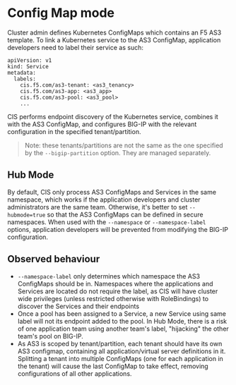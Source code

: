 # Config Map mode

Cluster admin defines Kubernetes ConfigMaps which contains an F5 AS3 template. To link a Kubernetes service to the AS3 ConfigMap, application developers need to label their service as such:

```
apiVersion: v1
kind: Service
metadata:
  labels:
    cis.f5.com/as3-tenant: <as3_tenancy>
    cis.f5.com/as3-app: <as3_app>
    cis.f5.com/as3-pool: <as3_pool>
    ...
```

CIS performs endpoint discovery of the Kubernetes service, combines it with the AS3 ConfigMap, and configures BIG-IP with the relevant configuration in the specified tenant/partition.

> Note: these tenants/partitions are not the same as the one specified by the `--bigip-partition` option. They are managed separately.

## Hub Mode
By default, CIS only process AS3 ConfigMaps and Services in the same namespace, which works if the application developers and cluster administrators are the same team. Otherwise, it's better to set `--hubmode=true` so that the AS3 ConfigMaps can be defined in secure namespaces. When used with the `--namespace` or `--namespace-label` options, application developers will be prevented from modifying the BIG-IP configuration.

## Observed behaviour
- `--namespace-label` only determines which namespace the AS3 ConfigMaps should be in. Namespaces where the applications and Services are located do not require the label, as CIS will have cluster wide privileges (unless restricted otherwise with RoleBindings) to discover the Services and their endpoints
- Once a pool has been assigned to a Service, a new Service using same label will not its endpoint added to the pool. In Hub Mode, there is a risk of one application team using another team's label, "hijacking" the other team's pool on BIG-IP.
- As AS3 is scoped by tenant/partition, each tenant should have its own AS3 configmap, containing all application/virtual server definitions in it. Splitting a tenant into multiple ConfigMaps (one for each application in the tenant) will cause the last ConfigMap to take effect, removing configurations of all other applications.
